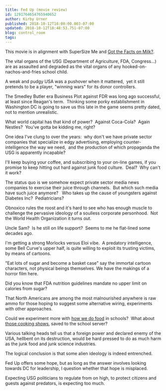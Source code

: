 ```yaml
---
title: Fed Up (movie review)
id: 1291764654765940652
author: Kirby Urner
published: 2018-10-12T18:00:00.003-07:00
updated: 2018-10-12T18:48:53.751-07:00
blog: control_room
tags: 
---
```


This movie is in alignment with SuperSize Me and [Got the Facts on Milk?](https://mybizmo.blogspot.com/2014/03/got-facts-on-milk-movie-review.html).

The vital organs of the USG (Department of Agriculture, FDA, Congress...) are as assaulted and degraded as the vital organs of any hooked-on-nachos-and-fries school child.

A weak and pudgy USA was a pushover when it mattered,  yet it still pretends to be a player, "winning wars" for its donor controllers.

The Smedley Butler era Business Plot against FDR was long ago successful, at least since Reagan's term.  Thinking some porky establishment in Washington DC is going to save us this late in the game seems pretty dated, not to mention unrealistic. 

What world capital has that kind of power?  Against Coca-Cola?  Again Nestles?  You've gotta be kidding me, right?

One idea I've clung to over the years:  why don't we have private sector companies that specialize in edgy advertising, employing counter-intelligence the way we need,  and the production of which propaganda the USG is apparently incapable?

I'll keep buying your coffee, and subscribing to your on-line games, if you promise to keep hitting out hard against junk food culture.  Deal?  Why can't it work?

The status quo is we somehow expect private sector media news companies to exercise their juice through channels.  But which such media have such juice anymore?   Who takes up the cause of youngsters against Diabetes Inc?  Pediatricians? 

Obnoxico rules the roost and it's hard to see who has enough muscle to challenge the pervasive ideology of a soulless corporate personhood.  Not the World Health Organization it turns out.

Uncle Sam?  Is he still on life support?  Seems to me he flat-lined some decades ago.

I'm getting a strong Morlocks versus Eloi vibe.  A predatory intelligence, some Bell Curve's upper half, is quite willing to exploit its trusting victims, by means of cartoons.

"Eat lots of sugar and become a basket case" say the immortal cartoon characters, not physical beings themselves. We have the makings of a horror film here.

Did you know that FDA nutrition guidelines mandate no upper limit on calories from sugar? 

That North Americans are among the most malnourished anywhere is raw ammo for those hoping to suggest some alternative wiring, experiments with other approaches. 

Could we experiment more with [how we do food](https://medium.com/@kirbyurner/in-favor-of-place-based-education-21a3ea178177) in schools?  What about [those cooking shows](https://mybizmo.blogspot.com/2015/10/learning-to-cook.html), saved to the school server?

Various talking heads tell us that a foreign power and declared enemy of the USA, hellbent on its destruction, would be hard pressed to do as much harm as the junk food and junk science industries.

The logical conclusion is that some alien ideology is indeed entrenched.

Fed Up offers some hope, but as long as the answer involves looking towards DC for leadership, I question whether that hope is misplaced.

Expecting USG politicians to regulate from on high, to protect citizens and guests against predators, is expecting too much.